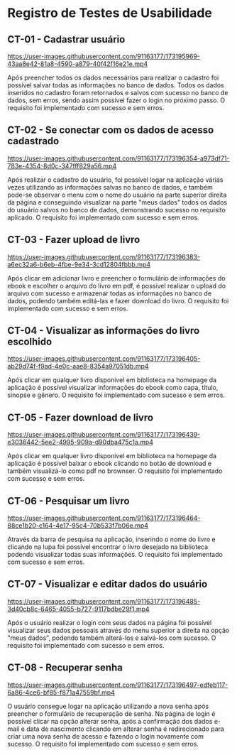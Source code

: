 # Registro de Testes de Usabilidade

## CT-01 - Cadastrar usuário
https://user-images.githubusercontent.com/91163177/173195969-43aa8e42-81a8-4590-a879-40f42f16e21e.mp4

Após preencher todos os dados necessários para realizar o cadastro foi possível salvar todas as informações no banco de dados.
Todos os dados inseridos no cadastro foram retornados e salvos com sucesso no banco de dados, sem erros, sendo assim possível fazer o login no próximo passo.
O requisito foi implementado com sucesso e sem erros. 


## CT-02 - Se conectar com os dados de acesso cadastrado
https://user-images.githubusercontent.com/91163177/173196354-a973df71-783e-4354-8d0c-347fff829a56.mp4

Após realizar o cadastro do usuário, foi possível logar na aplicação várias vezes utilizando as informações salvas no banco de dados, e também pode-se observar o menu com o nome do usuário na parte superior direita da página e conseguindo visualizar na parte "meus dados" todos os dados do usuário salvos no banco de dados, demonstrando sucesso no requisito aplicado. O requisito foi implementado com sucesso e sem erros. 


## CT-03 - Fazer upload de livro
https://user-images.githubusercontent.com/91163177/173196383-a6ec32a6-b6eb-4fbe-9e34-3cd12804fbbb.mp4


Após clicar em adicionar livro e preencher o formulário de informações do ebook e escolher o arquivo do livro em pdf, é possível realizar o upload do arquivo com sucesso e armazenar todas as informações no banco de dados, podendo também editá-las e fazer download do livro. O requisito foi implementado com sucesso e sem erros. 


## CT-04 - Visualizar as informações do livro escolhido
https://user-images.githubusercontent.com/91163177/173196405-ab29d74f-f9ad-4e0c-aae8-8354a97051db.mp4


Após clicar em qualquer livro disponível em biblioteca na homepage da aplicação é possível visualizar informações do ebook como capa, título, sinopse e gênero. O requisito foi implementado com sucesso e sem erros. 


## CT-05 - Fazer download de livro
https://user-images.githubusercontent.com/91163177/173196439-e3036442-5ee2-4995-909a-d90dba475c1a.mp4


Após clicar em qualquer livro disponível em biblioteca na homepage da aplicação é possível baixar o ebook clicando no botão de download e também visualizá-lo como pdf no brownser. O requisito foi implementado com sucesso e sem erros. 


## CT-06 - Pesquisar um livro
https://user-images.githubusercontent.com/91163177/173196464-88ce1b20-c164-4e17-95c4-70b533f7b06e.mp4


Através da barra de pesquisa na aplicação, inserindo o nome do livro e clicando na lupa foi possível encontrar o livro desejado na biblioteca podendo visualizar todas suas informações. O requisito foi implementado com sucesso e sem erros. 


## CT-07 - Visualizar e editar dados do usuário
https://user-images.githubusercontent.com/91163177/173196485-3d40cb8c-6465-4055-b727-9117bdbe29f1.mp4


Após o usuário realizar o login com seus dados na página foi possível visualizar seus dados pessoais através do menu superior a direita na opção "meus dados", podendo
também alterá-los e salvá-los com sucesso. O requisito foi implementado com sucesso e sem erros.

## CT-08 - Recuperar senha
https://user-images.githubusercontent.com/91163177/173196497-edfeb117-6a86-4ce6-bf85-f871a47559bf.mp4


O usuário consegue logar na aplicação utilizando a nova senha após preencher o formulário de recuperação de senha. Na página de login é possível clicar na opção alterar senha, após a confirmação dos dados e-mail e data de nascimento clicando em alterar senha é redirecionado para criar uma nova senha de acesso e fazendo o login novamente com sucesso. O requisito foi implementado com sucesso e sem erros.


